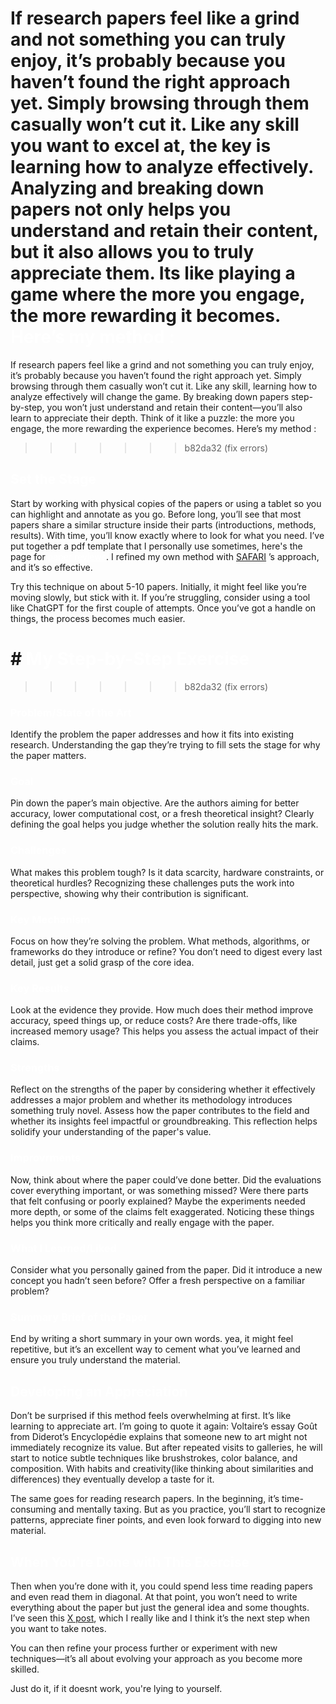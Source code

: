 If research papers feel like a grind and not something you can truly enjoy, it’s probably because you haven’t found the right approach yet. Simply browsing through them casually won’t cut it.  Like any skill you want to excel at, the key is learning how to analyze effectively. Analyzing and breaking down papers not only helps you understand and retain their content, but it also allows you to truly appreciate them. Its like playing a game where the more you engage, the more rewarding it becomes. <span style="color: white;"> Here’s my method : </span>
=======
If research papers feel like a grind and not something you can truly enjoy, it’s probably because you haven’t found the right approach yet. Simply browsing through them casually won’t cut it. Like any skill, learning how to analyze effectively will change the game. By breaking down papers step-by-step, you won’t just understand and retain their content—you’ll also learn to appreciate their depth. Think of it like a puzzle: the more you engage, the more rewarding the experience becomes. Here’s my method :
>>>>>>> b82da32 (fix errors)

## <span style="color: white;"> Set the Stage</span>

Start by working with physical copies of the papers or using a tablet so you can highlight and annotate as you go. Before long, you’ll see that most papers share a similar structure inside their parts (introductions, methods, results). With time, you’ll know exactly where to look for what you need. I’ve put together a pdf template that I personally use sometimes, here's the page for <a href="/assets/paper-review.png" target="_blank" style="color: white;">paper reviews</a>. I refined my own method with [SAFARI](https://safari.ethz.ch) ’s approach, and it’s so effective.

Try this technique on about 5-10 papers. Initially, it might feel like you’re moving slowly, but stick with it. If you’re struggling, consider using a tool like ChatGPT for the first couple of attempts. Once you’ve got a handle on things, the process becomes much easier.


# #<span style="color: white;"> My Step-by-Step Exercise</span>
>>>>>>> b82da32 (fix errors)

### <span style="color: white;"> Problem/State of the Art</span>
Identify the problem the paper addresses and how it fits into existing research. Understanding the gap they’re trying to fill sets the stage for why the paper matters.

### <span style="color: white;"> Goal</span>
Pin down the paper’s main objective. Are the authors aiming for better accuracy, lower computational cost, or a fresh theoretical insight? Clearly defining the goal helps you judge whether the solution really hits the mark.

### <span style="color: white;"> Challenges</span>
What makes this problem tough? Is it data scarcity, hardware constraints, or theoretical hurdles? Recognizing these challenges puts the work into perspective, showing why their contribution is significant.

### <span style="color: white;"> Key Mechanism</span>
Focus on how they’re solving the problem. What methods, algorithms, or frameworks do they introduce or refine? You don’t need to digest every last detail, just get a solid grasp of the core idea.

### <span style="color: white;"> Key Results</span>
Look at the evidence they provide. How much does their method improve accuracy, speed things up, or reduce costs? Are there trade-offs, like increased memory usage? This helps you assess the actual impact of their claims.

### <span style="color: white;"> Strengths</span>
Reflect on the strengths of the paper by considering whether it effectively addresses a major problem and whether its methodology introduces something truly novel. Assess how the paper contributes to the field and whether its insights feel impactful or groundbreaking. This reflection helps solidify your understanding of the paper's value.

### <span style="color: white;"> Improvrments</span>
Now, think about where the paper could’ve done better. Did the evaluations cover everything important, or was something missed? Were there parts that felt confusing or poorly explained? Maybe the experiments needed more depth, or some of the claims felt exaggerated. Noticing these things helps you think more critically and really engage with the paper.

### <span style="color: white;"> What I Learned/Liked</span>
Consider what you personally gained from the paper. Did it introduce a new concept you hadn’t seen before? Offer a fresh perspective on a familiar problem?

### <span style="color: white;"> Summary Brief of the Paper
End by writing a short summary in your own words. yea, it might feel repetitive, but it’s an excellent way to cement what you’ve learned and ensure you truly understand the material.

## <span style="color: white;"> Developing an Appreciation</span>

Don’t be surprised if this method feels overwhelming at first. It’s like learning to appreciate art. I’m going to quote it again: Voltaire’s essay Goût from Diderot’s Encyclopédie explains that someone new to art might not immediately recognize its value. But after repeated visits to galleries, he will start to notice subtle techniques like brushstrokes, color balance, and composition. With habits and creativity(like thinking about similarities and differences) they eventually develop a taste for it.

The same goes for reading research papers. In the beginning, it’s time-consuming and mentally taxing. But as you practice, you’ll start to recognize patterns, appreciate finer points, and even look forward to digging into new material.

## <span style="color: white;"> When You're Done with This Exercise</span>

Then when you’re done with it, you could spend less time reading papers and even read them in diagonal. At that point, you won’t need to write everything about the paper but just the general idea and some thoughts. I’ve seen this [X post](https://x.com/jxmnop/status/1864698984918401394), which I really like and I think it’s the next step when you want to take notes.

You can then refine your process further or experiment with new techniques—it’s all about evolving your approach as you become more skilled.

Just do it, if it doesnt work, you're lying to yourself.
